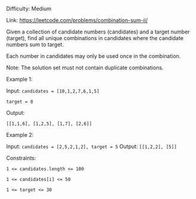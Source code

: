 Difficulty: Medium

Link: https://leetcode.com/problems/combination-sum-ii/

Given a collection of candidate numbers (candidates) and a target number (target), find all unique combinations in candidates where the candidate numbers sum to target.

Each number in candidates may only be used once in the combination.

Note: The solution set must not contain duplicate combinations.

Example 1:

Input: ```candidates = [10,1,2,7,6,1,5]```

```target = 8```

Output:

```[[1,1,6], [1,2,5], [1,7], [2,6]]```

Example 2:

Input: ```candidates = [2,5,2,1,2], target = 5```
Output:
```[[1,2,2], [5]]```


Constraints:

```1 <= candidates.length <= 100```

```1 <= candidates[i] <= 50```

```1 <= target <= 30```
